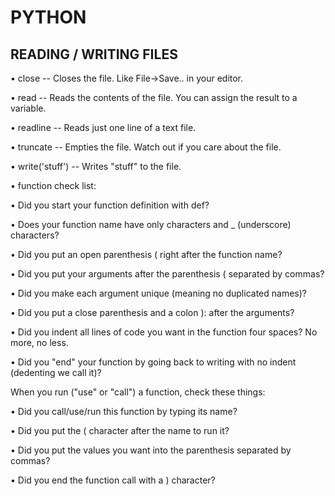 # PYTHON

READING / WRITING FILES
-----------------------

• close -- Closes the file. Like File->Save.. in your editor.

• read -- Reads the contents of the file. You can assign the result to a variable.

• readline -- Reads just one line of a text file.

• truncate -- Empties the file. Watch out if you care about the file.

• write('stuff') -- Writes "stuff" to the file.

• function check list:

• Did you start your function definition with def?

• Does your function name have only characters and _ (underscore) characters?

• Did you put an open parenthesis ( right after the function name?

• Did you put your arguments after the parenthesis ( separated by commas?

• Did you make each argument unique (meaning no duplicated names)?

• Did you put a close parenthesis and a colon ): after the arguments?

• Did you indent all lines of code you want in the function four spaces? No more, no less.

• Did you "end" your function by going back to writing with no indent (dedenting we call it)?

When you run ("use" or "call") a function, check these things:
 
•  Did you call/use/run this function by typing its name?

• Did you put the ( character after the name to run it?

• Did you put the values you want into the parenthesis separated by commas?

• Did you end the function call with a ) character?
